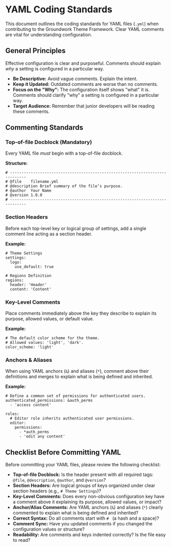 # YAML Coding Standards

This document outlines the coding standards for YAML files (`.yml`) when contributing to the Groundwork Theme Framework. Clear YAML comments are vital for understanding configuration.

## General Principles

Effective configuration is clear and purposeful. Comments should explain *why* a setting is configured in a particular way.

* **Be Descriptive:** Avoid vague comments. Explain the intent.
* **Keep it Updated:** Outdated comments are worse than no comments.
* **Focus on the "Why":** The configuration itself shows "what" it is. Comments should clarify "why" a setting is configured in a particular way.
* **Target Audience:** Remember that junior developers will be reading these comments.

## Commenting Standards

### Top-of-file Docblock (Mandatory)

Every YAML file *must* begin with a top-of-file docblock.

**Structure:**

```
# -----------------------------------------------------------------------------
# @file    filename.yml
# @description Brief summary of the file’s purpose.
# @author  Your Name
# @version 1.0.0
# -----------------------------------------------------------------------------

```

### Section Headers

Before each top-level key or logical group of settings, add a single comment line acting as a section header.

**Example:**

```
# Theme Settings
settings:
  logo:
    use_default: true

# Regions Definition
regions:
  header: 'Header'
  content: 'Content'

```

### Key-Level Comments

Place comments immediately above the key they describe to explain its purpose, allowed values, or default value.

**Example:**

```
# The default color scheme for the theme.
# Allowed values: 'light', 'dark'.
color_scheme: 'light'

```

### Anchors & Aliases

When using YAML anchors (`&`) and aliases (`*`), comment above their definitions and merges to explain what is being defined and inherited.

**Example:**

```
# Define a common set of permissions for authenticated users.
authenticated_permissions: &auth_perms
  - 'access content'

roles:
  # Editor role inherits authenticated user permissions.
  editor:
    permissions:
      - *auth_perms
      - 'edit any content'

```

## Checklist Before Committing YAML

Before committing your YAML files, please review the following checklist:

* **Top-of-file Docblock:** Is the header present with all required tags: `@file`, `@description`, `@author`, and `@version`?
* **Section Headers:** Are logical groups of keys organized under clear section headers (e.g., `# Theme Settings`)?
* **Key-Level Comments:** Does every non-obvious configuration key have a comment above it explaining its purpose, allowed values, or impact?
* **Anchor/Alias Comments:** Are YAML anchors (`&`) and aliases (`*`) clearly commented to explain what is being defined and inherited?
* **Correct Syntax:** Do all comments start with `# ` (a hash and a space)?
* **Comment Sync:** Have you updated comments if you changed the configuration values or structure?
* **Readability:** Are comments and keys indented correctly? Is the file easy to read?
